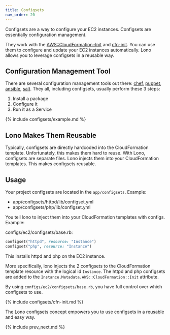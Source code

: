 ```yaml
---
title: Configsets
nav_order: 20
---
```


Configsets are a way to configure your EC2 instances. Configsets are essentially configuration management.

They work with the [AWS::CloudFormation::Init](https://docs.aws.amazon.com/AWSCloudFormation/latest/UserGuide/aws-resource-init.html) and [cfn-init](https://docs.aws.amazon.com/AWSCloudFormation/latest/UserGuide/cfn-init.html). You can use them to configure and update your EC2 instances automatically. Lono allows you to leverage configsets in a reusable way.

## Configuration Management Tool

There are several configuration management tools out there: [chef](https://www.chef.io/configuration-management/), [puppet](https://puppet.com/), [ansible](https://www.ansible.com/), [salt](https://docs.saltstack.com/en/latest/).  They all, including configsets, usually perform these 3 steps:

1. Install a package
2. Configure it
3. Run it as a Service

{% include configsets/example.md %}

## Lono Makes Them Reusable

Typically, configsets are directly hardcoded into the CloudFormation template. Unfortunately, this makes them hard to reuse. With Lono, configsets are separate files. Lono injects them into your CloudFormation templates. This makes configsets reusable.

## Usage

Your project configsets are located in the `app/configsets`. Example:

* app/configsets/httpd/lib/configset.yml
* app/configsets/php/lib/configset.yml

You tell lono to inject them into your CloudFormation templates with configs. Example:

configs/ec2/configsets/base.rb:

```ruby
configset("httpd", resource: "Instance")
configset("php", resource: "Instance")
```

This installs httpd and php on the EC2 instance.

More specifically, lono injects the 2 configsets to the CloudFormation template resource with the logical id `Instance`.  The httpd and php configsets are added to the `Instance.Metadata.AWS::CloudFormation::Init` attribute.

By using `configs/ec2/configsets/base.rb`, you have full control over which configsets to use.

{% include configsets/cfn-init.md %}

The Lono configsets concept empowers you to use configsets in a reusable and easy way.

{% include prev_next.md %}
